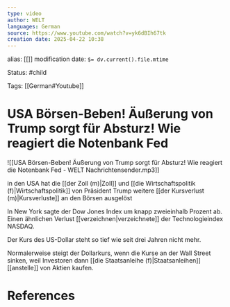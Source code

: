 ```yaml
---
type: video
author: WELT
languages: German
source: https://www.youtube.com/watch?v=yk6dBIh67tk
creation date: 2025-04-22 10:38
---
```

alias: [[]]
modification date: `$= dv.current().file.mtime`

Status: #child 

Tags: [[German#Youtube]]

# USA Börsen-Beben! Äußerung von Trump sorgt für Absturz! Wie reagiert die Notenbank Fed

![[USA Börsen-Beben! Äußerung von Trump sorgt für Absturz! Wie reagiert die Notenbank Fed - WELT Nachrichtensender.mp3]]

in den USA hat die [[der Zoll (m)|Zoll]]  und [[die Wirtschaftspolitik (f)|Wirtschaftspolitik]]  von Präsident Trump weitere [[der Kursverlust (m)|Kursverluste]]  an den Börsen ausgelöst 

In New York sagte der Dow Jones Index um knapp zweieinhalb Prozent ab. Einen ähnlichen Verlust [[verzeichnen|verzeichnete]]  der Technologieindex NASDAQ. 

Der Kurs des US-Dollar steht so tief wie seit drei Jahren nicht mehr. 

Normalerweise steigt der Dollarkurs, wenn die Kurse an der Wall Street sinken, weil Investoren dann [[die Staatsanleihe (f)|Staatsanleihen]]  [[anstelle]] von Aktien kaufen.

# References